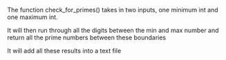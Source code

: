 The function check_for_primes() takes in two inputs, one minimum int and one maximum int. 

It will then run through all the digits between the min and max number and return all the prime numbers between these boundaries

It will add all these results into a text file
